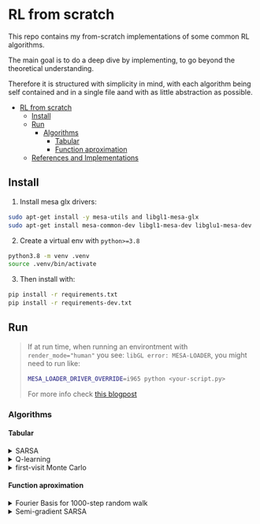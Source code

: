# RL from scratch

This repo contains my from-scratch implementations of some common RL algorithms.

The main goal is to do a deep dive by implementing, to go beyond the theoretical
understanding.

Therefore it is structured with simplicity in mind, with each algorithm being
self contained and in a single file aand with as little abstraction as possible.

<!--ts-->
* [RL from scratch](#rl-from-scratch)
   * [Install](#install)
   * [Run](#run)
      * [Algorithms](#algorithms)
         * [Tabular](#tabular)
         * [Function aproximation](#function-aproximation)
   * [References and Implementations](#references-and-implementations)

<!-- Created by https://github.com/ekalinin/github-markdown-toc -->
<!-- Added by: ubuntu, at: Tue Dec 20 11:02:45 UTC 2022 -->

<!--te-->


## Install

1. Install mesa glx drivers:

```bash
sudo apt-get install -y mesa-utils and libgl1-mesa-glx
sudo apt-get install mesa-common-dev libgl1-mesa-dev libglu1-mesa-dev
```

2. Create a virtual env with `python>=3.8`

```bash
python3.8 -m venv .venv
source .venv/bin/activate
```

3. Then install with:

```bash
pip install -r requirements.txt
pip install -r requirements-dev.txt
```

## Run

> If at run time, when running an environtment with `render_mode="human"` you see:
> `libGL error: MESA-LOADER`, you might need to run like:
> ```bash
> MESA_LOADER_DRIVER_OVERRIDE=i965 python <your-script.py>
> ```
> For more info check [this blogpost](https://devcodetutorial.com/faq/libgl-error-failed-to-load-drivers-iris-and-swrast-in-ubuntu-20-04)


### Algorithms

#### Tabular

<details>
  <summary>SARSA</summary>

   **Valid environments:**

   - `CliffWalking-v0`
   - `FrozenLake-v1`

   **Examples:**

   ```bash
   # SARSA on Cliff World
   python -m algorithms.tabular.sarsa -e CliffWalking-v0

   # Output (policy):
   ┌───────┬───────┬───────┬───────┬───────┬───────┬───────┬───────┬───────┬───────┬───────┬──────┐
   │ right │ right │ right │ right │ right │ right │ right │ right │ right │ right │ right │ down │
   ├───────┼───────┼───────┼───────┼───────┼───────┼───────┼───────┼───────┼───────┼───────┼──────┤
   │ up    │ up    │ right │ right │ up    │ up    │ right │ right │ up    │ right │ up    │ down │
   ├───────┼───────┼───────┼───────┼───────┼───────┼───────┼───────┼───────┼───────┼───────┼──────┤
   │ up    │ up    │ right │ right │ up    │ up    │ left  │ left  │ left  │ right │ right │ down │
   ├───────┼───────┼───────┼───────┼───────┼───────┼───────┼───────┼───────┼───────┼───────┼──────┤
   │ up    │ x     │ x     │ x     │ x     │ x     │ x     │ x     │ x     │ x     │ x     │ x    │
   └───────┴───────┴───────┴───────┴───────┴───────┴───────┴───────┴───────┴───────┴───────┴──────┘
   ```

   Also plots each epidoe `rewards`, `length` and the number of each `state's visits`:

   ![./assets/sarsa_cliffwalks.png](assets/sarsa_cliffwalk.png "SARSA on CliffWalk stats")

   ```bash
   # SARSA on FrozenLake
   python -m algorithms.tabular.sarsa -e FrozenLake-v1 -ep 0.5 -ne 5000

   # Output (policy)
   ┌───────┬───────┬───────┬────┐
   │ right │ right │ down  │ up │
   ├───────┼───────┼───────┼────┤
   │ right │ x     │ down  │ x  │
   ├───────┼───────┼───────┼────┤
   │ right │ right │ down  │ x  │
   ├───────┼───────┼───────┼────┤
   │ x     │ right │ right │ x  │
   └───────┴───────┴───────┴────┘
   ```
</details>


<details>
  <summary>Q-learning</summary>

   **Valid environments:**

   - `CliffWalking-v0`
   - `FrozenLake-v1`


   **Examples:**

   ```bash
   # Q-learning on Frozen lake
   python -m algorithms.tabular.q_learning -e FrozenLake-v1 -ep 0.5 -ne 5000

   # Output (policy):
   ┌───────┬───────┬───────┬──────┐
   │ down  │ right │ down  │ left │
   ├───────┼───────┼───────┼──────┤
   │ down  │ x     │ down  │ x    │
   ├───────┼───────┼───────┼──────┤
   │ right │ down  │ down  │ x    │
   ├───────┼───────┼───────┼──────┤
   │ x     │ right │ right │ x    │
   └───────┴───────┴───────┴──────┘
   ```
</details>


<details>
  <summary>first-visit Monte Carlo</summary>

   **Valid environments:**

   - `Blackjack-v1`


   **Examples:**

   ```bash
   # first-visit MC on Blackjack
   python -m algorithms.tabular.first_visit_MC -e Blackjack-v1 -ep 0.1 -ne 500000
   ```
</details>


#### Function aproximation

<details>
  <summary>Fourier Basis for 1000-step random walk</summary>

</details>


<details>
  <summary>Semi-gradient SARSA</summary>

   **Valid environments:**

   - `MountainCar-v0`


   **Examples:**

   ```bash
   # semi-gradient SARSA with neural netowrk function aprox. and tiling
   python -m algorithms.aproximate.semi_gradient_sarsa -e MountainCar-v0 \
      -ne 500000 \
      -st 0.5 \
      -ep 0.1

</details>

## References and Implementations

 - [**Reinforcement Learning:An Introduction - Richard S. Sutton and Andrew G. Barto**](http://incompleteideas.net/book/bookdraft2018jan1.pdf)
 - [michaeloneill RL-tutorial](https://michaeloneill.github.io/RL-tutorial.html)
 - [syyxtl/Reinforcement_learning](https://github.com/syyxtl/Reinforcement_learning/)
 - [self-supervisor/SARSA-Mountain-Car-Sutton-and-Barto](https://github.com/self-supervisor/SARSA-Mountain-Car-Sutton-and-Barto)
